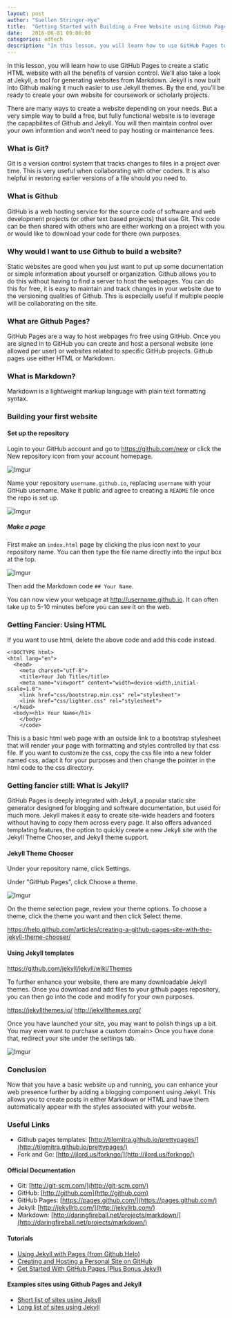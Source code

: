 ```yaml
---
layout: post
author: "Suellen Stringer-Hye"
title:  "Getting Started with Building a Free Website using GitHub Pages"
date:   2016-06-01 09:00:00
categories: edtech
description: "In this lesson, you will learn how to use GitHub Pages to create a static HTML website with all the benefits of version control. We’ll also take a look at Jekyll, a tool for generating websites from Markdown."
---
```

In this lesson, you will learn how to use GitHub Pages to create a static HTML website with all the benefits of version control. We’ll also take a look at Jekyll, a tool for generating websites from Markdown. Jekyll is now built into Github making it much easier to use Jekyll themes. By the end, you’ll be ready to create your own website for coursework or scholarly projects.




There are many ways to create a website depending on your needs. But a very simple way to build a free, but fully functional website is to leverage the capapbilites of Github and Jekyll. You will then maintain control over your own informtion and won't need to pay hosting or maintenance fees.



### What is Git?

Git is a version control system that tracks changes to files in a project over time. This is very useful when collaborating with other coders. It is also helpful in restoring earlier versions of a file should you need to.





### What is Github




GitHub is a web hosting service for the source code of software and web development projects (or other text based projects) that use Git. This code can be then shared with others who are either working on a project with you or would like to download your code for there own purposes.

### Why would I want to use Github to build a website?

Static websites are good when you just want to put up some documentation or simple information about yourself or organization. Github  allows you to do this without having to find a server to host the webpages. You can do this for free, it is easy to maintain and track changes in your website due to the versioning qualities of Github. This is especially useful if multiple people will be collaborating on the site.


### What are Github Pages?

GitHub Pages are a way to host webpages fro free using GitHub. Once you are signed in to GitHub you can create and host a personal website (one allowed per user) or websites related to specific GitHub projects. Github pages use either HTML or Markdown.

### What is Markdown?

Markdown is a lightweight markup language with plain text formatting syntax.

### Building your first website

#### Set up the repository
 Login to your GitHub account and go to <a href="https://github.com/new">https://github.com/new</a> or click the New repository icon from your account homepage.

![Imgur](http://i.imgur.com/C9XaJOb.png)

 Name your repository <code>username.github.io</code>, replacing <code>username</code> with your GitHub username. Make it  public and agree  to creating a <code>README</code> file once the repo is set up.

 ![Imgur](http://i.imgur.com/zfTCR7R.png?1)

##### Make a page
First make an <code>index.html</code> page by clicking the plus icon next to your repository name. You can then type the file name directly into the input box at the top.</p>

![Imgur](http://i.imgur.com/bfWfupP.png?1)

Then add the Markdown code <code>## Your Name</code>.

You can now view your webpage  at <a href="#">http://username.github.io</a>. It can often take up to 5-10 minutes before you can see it on the web.

### Getting Fancier: Using HTML

If you want to use html, delete the above code and add this code instead.
```
<!DOCTYPE html>
<html lang="en">
  <head>
    <meta charset="utf-8">
    <title>Your Job Title</title>
    <meta name="viewport" content="width=device-width,initial-scale=1.0">
    <link href="css/bootstrap.min.css" rel="stylesheet">
    <link href="css/lighter.css" rel="stylesheet">
  </head>
  <body><h1> Your Name</h1>
    </body>
    </code>
```
This is a basic html web page with an outside link to a bootstrap stylesheet that will render your page with formatting and styles controlled by that css file. If you want to customize the css, copy the css file into a new folder named css, adapt it for your purposes and then change the pointer in the html code to the css directory.



### Getting fancier still: What is Jekyll?
GitHub Pages is deeply integrated with Jekyll, a popular static site generator designed for blogging and software documentation, but used for much more. Jekyll makes it easy to create site-wide headers and footers without having to copy them across every page. It also offers advanced templating features, the option to quickly create a new Jekyll site with the Jekyll Theme Chooser, and Jekyll theme support.


#### Jekyll Theme Chooser

Under your repository name, click  Settings.

Under "GitHub Pages", click Choose a theme.

![Imgur](http://i.imgur.com/dh2ok85.png?1)

On the theme selection page, review your theme options. To choose a theme, click the theme you want and then click Select theme.

https://help.github.com/articles/creating-a-github-pages-site-with-the-jekyll-theme-chooser/

#### Using Jekyll templates
https://github.com/jekyll/jekyll/wiki/Themes

To further enhance your website, there are many downloadable Jekyll themes. Once you download and add files to your github pages repository, you can then go into the code and modify for your own purposes. 

https://jekyllthemes.io/
http://jekyllthemes.org/


Once you have launched your site, you may want to polish things up a bit. You may even want to purchase a custom domain> Once you have done that, redirect your site under the settings tab. 

![Imgur](http://i.imgur.com/82yh9cy.png?1)

### Conclusion
Now that you have a basic website up and running, you can enhance your web presence further by  adding  a blogging component using Jekyll. This allows you to create posts in either Markdown or HTML and have them automatically appear with the styles associated with your website. 


### Useful Links

* Github pages templates: [http://tilomitra.github.io/prettypages/](http://tilomitra.github.io/prettypages/)
* Fork and Go: [http://jlord.us/forkngo/](http://jlord.us/forkngo/)

#### Official Documentation
* Git: [http://git-scm.com/](http://git-scm.com/)
* GitHub: [http://github.com](http://github.com)
* GitHub Pages: [https://pages.github.com/](https://pages.github.com/)
* Jekyll: [http://jekyllrb.com/](http://jekyllrb.com/)
* Markdown: [http://daringfireball.net/projects/markdown/](http://daringfireball.net/projects/markdown/)

#### Tutorials
* [Using Jekyll with Pages (from Github Help)](https://help.github.com/articles/using-jekyll-with-pages/)
* [Creating and Hosting a Personal Site on GitHub](http://jmcglone.com/guides/github-pages/)
* [Get Started With GitHub Pages (Plus Bonus Jekyll)](http://24ways.org/2013/get-started-with-github-pages/)

#### Examples sites using  Github Pages and Jekyll

* [Short list of sites using Jekyll](http://jekyllrb.com/docs/sites/)
* [Long list of sites using Jekyll](https://github.com/jekyll/jekyll/wiki/Sites)




